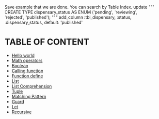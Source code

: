Save example that we are done. You can search by Table Index.
    update """
      CREATE TYPE
        dispensary_status
      AS ENUM
        ('pending', 'reviewing', 'rejected', 'published');
    """
    add_column :tbl_dispensary, :status, :dispensary_status, default: 'published'

# TABLE OF CONTENT 

 - [Hello world](example/hello_world.hs)
 - [Math operators](example/math_operator.hs)
 - [Boolean](example/boolean.hs)
 - [Calling function](example/calling_function.hs)
 - [Function define](example/function_define.hs)
 - [List](example/list.hs)
 - [List Comprehension](example/list_comprehension.hs)
 - [Tuple](example/tuple.hs)
 - [Matching Pattern](example/matching_pattern.hs)
 - [Guard](example/guard.hs)
 - [Let](example/let.hs)
 - [Recursive](example/recursive.hs)
